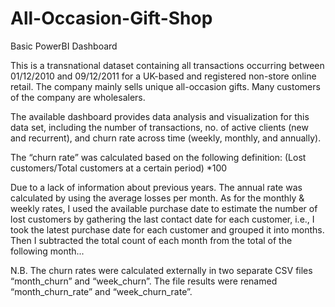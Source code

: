 # All-Occasion-Gift-Shop
Basic PowerBI Dashboard

This is a transnational dataset containing all transactions occurring between 01/12/2010 and 09/12/2011 for a UK-based and registered non-store online retail. The company mainly sells unique all-occasion gifts. Many customers of the company are wholesalers. 

The available dashboard provides data analysis and visualization for this data set, including the number of transactions, no. of active clients (new and recurrent), and churn rate across time (weekly, monthly, and annually). 

The “churn rate” was calculated based on the following definition: 
(Lost customers/Total customers at a certain period) *100

Due to a lack of information about previous years. The annual rate was calculated by using the average losses per month.
As for the monthly & weekly rates, I used the available purchase date to estimate the number of lost customers by gathering the last contact date for each customer, i.e., I took the latest purchase date for each customer and grouped it into months. Then I subtracted the total count of each month from the total of the following month...

N.B. The churn rates were calculated externally in two separate CSV files “month_churn” and “week_churn”. The file results were renamed “month_churn_rate” and “week_churn_rate”.
